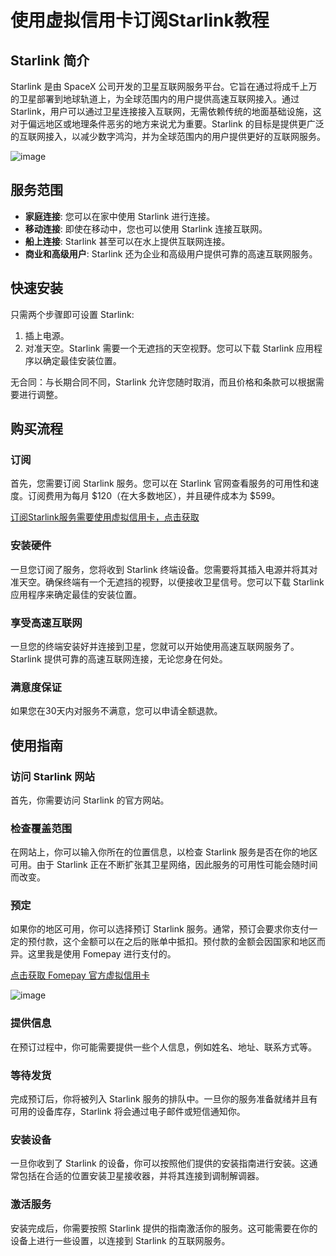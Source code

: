 # 使用虚拟信用卡订阅Starlink教程

## Starlink 简介

Starlink 是由 SpaceX 公司开发的卫星互联网服务平台。它旨在通过将成千上万的卫星部署到地球轨道上，为全球范围内的用户提供高速互联网接入。通过 Starlink，用户可以通过卫星连接接入互联网，无需依赖传统的地面基础设施，这对于偏远地区或地理条件恶劣的地方来说尤为重要。Starlink 的目标是提供更广泛的互联网接入，以减少数字鸿沟，并为全球范围内的用户提供更好的互联网服务。

![image](https://github.com/seawardbrashearsbuof9275/Starlink/assets/169970201/0d5c386c-b5ad-46a2-baf8-c2194adfe7a2)

## 服务范围

- **家庭连接**: 您可以在家中使用 Starlink 进行连接。
- **移动连接**: 即使在移动中，您也可以使用 Starlink 连接互联网。
- **船上连接**: Starlink 甚至可以在水上提供互联网连接。
- **商业和高级用户**: Starlink 还为企业和高级用户提供可靠的高速互联网服务。

## 快速安装

只需两个步骤即可设置 Starlink:

1. 插上电源。
2. 对准天空。Starlink 需要一个无遮挡的天空视野。您可以下载 Starlink 应用程序以确定最佳安装位置。

无合同：与长期合同不同，Starlink 允许您随时取消，而且价格和条款可以根据需要进行调整。

## 购买流程

### 订阅

首先，您需要订阅 Starlink 服务。您可以在 Starlink 官网查看服务的可用性和速度。订阅费用为每月 $120（在大多数地区），并且硬件成本为 $599。

[订阅Starlink服务需要使用虚拟信用卡，点击获取](https://gpt.fomepay.com/#/pages/login/index?d=Q3DD80)

### 安装硬件

一旦您订阅了服务，您将收到 Starlink 终端设备。您需要将其插入电源并将其对准天空。确保终端有一个无遮挡的视野，以便接收卫星信号。您可以下载 Starlink 应用程序来确定最佳的安装位置。

### 享受高速互联网

一旦您的终端安装好并连接到卫星，您就可以开始使用高速互联网服务了。Starlink 提供可靠的高速互联网连接，无论您身在何处。

### 满意度保证

如果您在30天内对服务不满意，您可以申请全额退款。

## 使用指南

### 访问 Starlink 网站

首先，你需要访问 Starlink 的官方网站。

### 检查覆盖范围

在网站上，你可以输入你所在的位置信息，以检查 Starlink 服务是否在你的地区可用。由于 Starlink 正在不断扩张其卫星网络，因此服务的可用性可能会随时间而改变。

### 预定

如果你的地区可用，你可以选择预订 Starlink 服务。通常，预订会要求你支付一定的预付款，这个金额可以在之后的账单中抵扣。预付款的金额会因国家和地区而异。这里我是使用 Fomepay 进行支付的。

[点击获取 Fomepay 官方虚拟信用卡](https://gpt.fomepay.com/#/pages/login/index?d=Q3DD80)

![image](https://github.com/seawardbrashearsbuof9275/Starlink/assets/169970201/b3e9afb4-ac1c-4375-8421-2e5d2d893de6)

### 提供信息

在预订过程中，你可能需要提供一些个人信息，例如姓名、地址、联系方式等。

### 等待发货

完成预订后，你将被列入 Starlink 服务的排队中。一旦你的服务准备就绪并且有可用的设备库存，Starlink 将会通过电子邮件或短信通知你。

### 安装设备

一旦你收到了 Starlink 的设备，你可以按照他们提供的安装指南进行安装。这通常包括在合适的位置安装卫星接收器，并将其连接到调制解调器。

### 激活服务

安装完成后，你需要按照 Starlink 提供的指南激活你的服务。这可能需要在你的设备上进行一些设置，以连接到 Starlink 的互联网服务。


